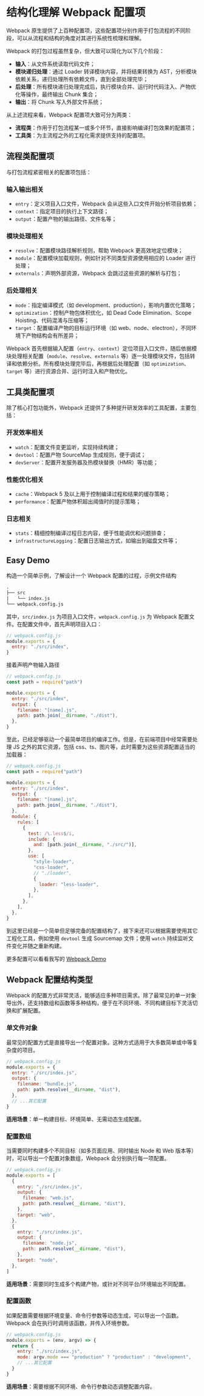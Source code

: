 # 结构化理解 Webpack 配置项

Webpack 原生提供了上百种配置项，这些配置项分别作用于打包流程的不同阶段，可以从流程和结构的角度对其进行系统性梳理和理解。

Webpack 的打包过程虽然复杂，但大致可以简化为以下几个阶段：

- **输入**：从文件系统读取代码文件；
- **模块递归处理**：通过 Loader 转译模块内容，并将结果转换为 AST，分析模块依赖关系，递归处理所有依赖文件，直到全部处理完毕；
- **后处理**：所有模块递归处理完成后，执行模块合并、运行时代码注入、产物优化等操作，最终输出 Chunk 集合；
- **输出**：将 Chunk 写入外部文件系统；

从上述流程来看，Webpack 配置项大致可分为两类：

- **流程类**：作用于打包流程某一或多个环节，直接影响编译打包效果的配置项；
- **工具类**：为主流程之外的工程化需求提供支持的配置项。

## 流程类配置项

与打包流程紧密相关的配置项包括：

### 输入输出相关

- `entry`：定义项目入口文件，Webpack 会从这些入口文件开始分析项目依赖；
- `context`：指定项目的执行上下文路径；
- `output`：配置产物的输出路径、文件名等；

### 模块处理相关

- `resolve`：配置模块路径解析规则，帮助 Webpack 更高效地定位模块；
- `module`：配置模块加载规则，例如针对不同类型资源使用相应的 Loader 进行处理；
- `externals`：声明外部资源，Webpack 会跳过这些资源的解析与打包；

### 后处理相关

- `mode`：指定编译模式（如 development、production），影响内置优化策略；
- `optimization`：控制产物包体积优化，如 Dead Code Elimination、Scope Hoisting、代码混淆与压缩等；
- `target`：配置编译产物的目标运行环境（如 web、node、electron），不同环境下产物结构会有所差异；

Webpack 首先根据输入配置（`entry`、`context`）定位项目入口文件，随后依据模块处理相关配置（`module`、`resolve`、`externals` 等）逐一处理模块文件，包括转译和依赖分析。所有模块处理完毕后，再根据后处理配置（如 `optimization`、`target` 等）进行资源合并、运行时注入和产物优化。

## 工具类配置项

除了核心打包功能外，Webpack 还提供了多种提升研发效率的工具配置，主要包括：

### 开发效率相关

- `watch`：配置文件变更监听，实现持续构建；
- `devtool`：配置产物 SourceMap 生成规则，便于调试；
- `devServer`：配置开发服务器及热模块替换（HMR）等功能；

### 性能优化相关

- `cache`：Webpack 5 及以上用于控制编译过程和结果的缓存策略；
- `performance`：配置产物体积超出阈值时的提示策略；

### 日志相关

- `stats`：精细控制编译过程日志内容，便于性能调优和问题排查；
- `infrastructureLogging`：配置日志输出方式，如输出到磁盘文件等；

## Easy Demo

构造一个简单示例，了解设计一个 Webpack 配置的过程，示例文件结构

```txt
.
├── src
|   └── index.js
└── webpack.config.js
```

其中，`src/index.js` 为项目入口文件，`webpack.config.js` 为 Webpack 配置文件。在配置文件中，首先声明项目入口：

```js
// webpack.config.js
module.exports = {
  entry: "./src/index",
}
```

接着声明产物输入路径

```js
// webpack.config.js
const path = require("path")

module.exports = {
  entry: "./src/index",
  output: {
    filename: "[name].js",
    path: path.join(__dirname, "./dist"),
  },
}
```

至此，已经足够驱动一个最简单项目的编译工作。但是，在前端项目中经常需要处理 JS 之外的其它资源，包括 css、ts、图片等，此时需要为这些资源配置适当的加载器：

```js
// webpack.config.js
const path = require("path")

module.exports = {
  entry: "./src/index",
  output: {
    filename: "[name].js",
    path: path.join(__dirname, "./dist"),
  },
  module: {
    rules: [
      {
        test: /\.less$/i,
        include: {
          and: [path.join(__dirname, "./src/")],
        },
        use: [
          "style-loader",
          "css-loader",
          // "./loader",
          {
            loader: "less-loader",
          },
        ],
      },
    ],
  },
}
```

到这里已经是一个简单但足够完备的配置结构了，接下来还可以根据需要使用其它工程化工具，例如使用 `devtool` 生成 Sourcemap 文件；使用 `watch` 持续监听文件变化并随之重新构建。

更多配置可以看看我写的 [Webpack Demo](https://github.com/dahu0422/my-demo/tree/main/webpack/demos)

## Webpack 配置结构类型

Webpack 的配置方式非常灵活，能够适应多种项目需求。除了最常见的单一对象导出外，还支持数组和函数等多种结构，便于在不同环境、不同构建目标下灵活切换和扩展配置。

### 单文件对象

最常见的配置方式是直接导出一个配置对象。这种方式适用于大多数简单或中等复杂度的项目。

```js
// webpack.config.js
module.exports = {
  entry: "./src/index.js",
  output: {
    filename: "bundle.js",
    path: path.resolve(__dirname, "dist"),
  },
  // ...其它配置
}
```

**适用场景**：单一构建目标、环境简单、无需动态生成配置。

### 配置数组

当需要同时构建多个不同目标（如多页面应用、同时输出 Node 和 Web 版本等）时，可以导出一个配置对象数组，Webpack 会分别执行每一项配置。

```js
// webpack.config.js
module.exports = [
  {
    entry: "./src/index.js",
    output: {
      filename: "web.js",
      path: path.resolve(__dirname, "dist"),
    },
    target: "web",
  },
  {
    entry: "./src/index.js",
    output: {
      filename: "node.js",
      path: path.resolve(__dirname, "dist"),
    },
    target: "node",
  },
]
```

**适用场景**：需要同时生成多个构建产物，或针对不同平台/环境输出不同配置。

### 配置函数

如果配置需要根据环境变量、命令行参数等动态生成，可以导出一个函数。Webpack 会在执行时调用该函数，并传入环境参数。

```js
// webpack.config.js
module.exports = (env, argv) => {
  return {
    entry: "./src/index.js",
    mode: argv.mode === "production" ? "production" : "development",
    // ...其它配置
  }
}
```

**适用场景**：需要根据不同环境、命令行参数动态调整配置内容。
